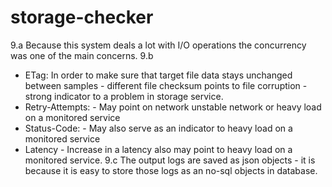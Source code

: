 # storage-checker
 
 9.a Because this system deals a lot with I/O operations the concurrency 
 was one of the main concerns.
 9.b 
   - ETag: In order to make sure that target file data stays unchanged between 
    samples - different file checksum points to file corruption - strong indicator to a problem in storage service.
   - Retry-Attempts: - May point on network unstable network or heavy load on a monitored service 
   - Status-Code: - May also serve as an indicator to heavy load on a monitored service 
   - Latency - Increase in a latency also may point to heavy load on a monitored service.
 9.c The output logs are saved as json objects - it is because it is easy to store those logs as an 
 no-sql objects in database.

